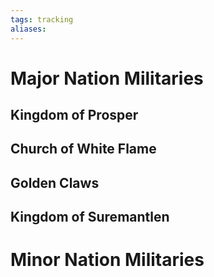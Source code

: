 ```yaml
---
tags: tracking
aliases:
---
```



# Major Nation Militaries
## Kingdom of Prosper
## Church of White Flame
## Golden Claws
## Kingdom of Suremantlen


# Minor Nation Militaries